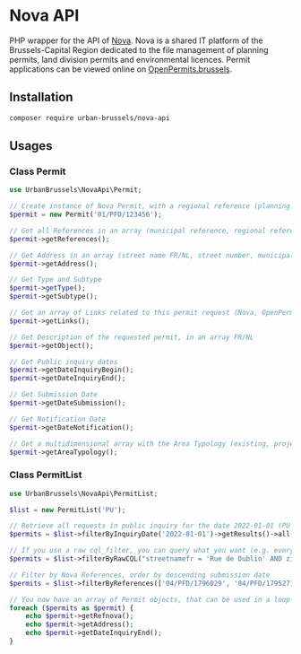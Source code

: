# Nova API

PHP wrapper for the API of [Nova](https://bric.brussels/en/our-solutions/business-solutions/nova-1?set_language=en).
Nova is a shared IT platform of the Brussels-Capital Region dedicated to the file management of planning permits, land
division permits and environmental licences. Permit applications can be viewed online on [OpenPermits.brussels](https://openpermits.brussels/).

## Installation

```sh
composer require urban-brussels/nova-api
```

## Usages

### Class Permit
```php 
use UrbanBrussels\NovaApi\Permit;

// Create instance of Nova Permit, with a regional reference (planning or environment)
$permit = new Permit('01/PFD/123456');

// Get all References in an array (municipal reference, regional reference, uuid, etc)
$permit->getReferences();

// Get Address in an array (street name FR/NL, street number, municipality FR/NL, zipcode)
$permit->getAddress();

// Get Type and Subtype
$permit->getType();
$permit->getSubtype();

// Get an array of Links related to this permit request (Nova, OpenPermits, Nova API)
$permit->getLinks();

// Get Description of the requested permit, in an array FR/NL
$permit->getObject();

// Get Public inquiry dates
$permit->getDateInquiryBegin();
$permit->getDateInquiryEnd();

// Get Submission Date
$permit->getDateSubmission();

// Get Notification Date
$permit->getDateNotification();

// Get a multidimensional array with the Area Typology (existing, projected, authorized areas for each type)
$permit->getAreaTypology();

```

### Class PermitList

```php 
use UrbanBrussels\NovaApi\PermitList;

$list = new PermitList('PU');

// Retrieve all requests in public inquiry for the date 2022-01-01 (PU for planning requests, PE for environmental requests)
$permits = $list->filterByInquiryDate('2022-01-01')->getResults()->all();

// If you use a raw cql_filter, you can query what you want (e.g. every permit request for a given Street + Zipcode)    
$permits = $list->filterByRawCQL("streetnamefr = 'Rue de Dublin' AND zipcode='1050'" )->getResults()->all();

// Filter by Nova References, order by descending submission date
$permits = $list->filterByReferences(['04/PFD/1796029', '04/PFD/1795271'], Attribute::REFERENCE_NOVA)->setOrder(Attribute::DATE_SUBMISSION, Order::DESC)->getResults()->all();

// You now have an array of Permit objects, that can be used in a loop
foreach ($permits as $permit) {
    echo $permit->getRefnova();
    echo $permit->getAddress();
    echo $permit->getDateInquiryEnd();
}
```
